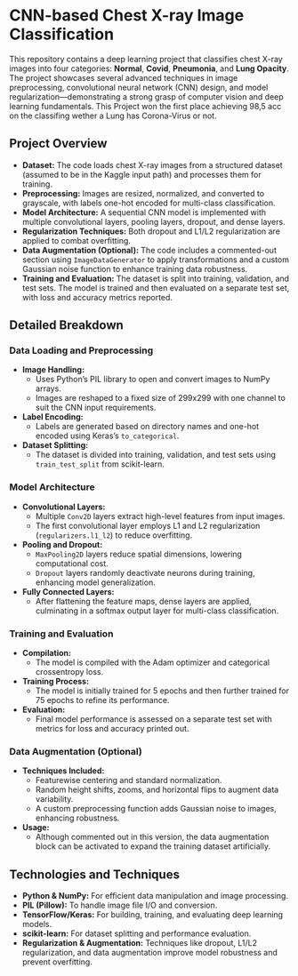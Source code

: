 # CNN-based Chest X-ray Image Classification

This repository contains a deep learning project that classifies chest X-ray images into four categories: **Normal**, **Covid**, **Pneumonia**, and **Lung Opacity**. The project showcases several advanced techniques in image preprocessing, convolutional neural network (CNN) design, and model regularization—demonstrating a strong grasp of computer vision and deep learning fundamentals. This Project won the first place achieving 98,5 acc on the classifing wether a Lung has Corona-Virus or not. 

## Project Overview

- **Dataset:** The code loads chest X-ray images from a structured dataset (assumed to be in the Kaggle input path) and processes them for training.
- **Preprocessing:** Images are resized, normalized, and converted to grayscale, with labels one-hot encoded for multi-class classification.
- **Model Architecture:** A sequential CNN model is implemented with multiple convolutional layers, pooling layers, dropout, and dense layers.
- **Regularization Techniques:** Both dropout and L1/L2 regularization are applied to combat overfitting.
- **Data Augmentation (Optional):** The code includes a commented-out section using `ImageDataGenerator` to apply transformations and a custom Gaussian noise function to enhance training data robustness.
- **Training and Evaluation:** The dataset is split into training, validation, and test sets. The model is trained and then evaluated on a separate test set, with loss and accuracy metrics reported.

## Detailed Breakdown

### Data Loading and Preprocessing

- **Image Handling:** 
  - Uses Python’s PIL library to open and convert images to NumPy arrays.
  - Images are reshaped to a fixed size of 299x299 with one channel to suit the CNN input requirements.
- **Label Encoding:** 
  - Labels are generated based on directory names and one-hot encoded using Keras’s `to_categorical`.
- **Dataset Splitting:**
  - The dataset is divided into training, validation, and test sets using `train_test_split` from scikit-learn.

### Model Architecture

- **Convolutional Layers:**
  - Multiple `Conv2D` layers extract high-level features from input images.
  - The first convolutional layer employs L1 and L2 regularization (`regularizers.l1_l2`) to reduce overfitting.
- **Pooling and Dropout:**
  - `MaxPooling2D` layers reduce spatial dimensions, lowering computational cost.
  - `Dropout` layers randomly deactivate neurons during training, enhancing model generalization.
- **Fully Connected Layers:**
  - After flattening the feature maps, dense layers are applied, culminating in a softmax output layer for multi-class classification.

### Training and Evaluation

- **Compilation:**
  - The model is compiled with the Adam optimizer and categorical crossentropy loss.
- **Training Process:**
  - The model is initially trained for 5 epochs and then further trained for 75 epochs to refine its performance.
- **Evaluation:**
  - Final model performance is assessed on a separate test set with metrics for loss and accuracy printed out.

### Data Augmentation (Optional)

- **Techniques Included:**
  - Featurewise centering and standard normalization.
  - Random height shifts, zooms, and horizontal flips to augment data variability.
  - A custom preprocessing function adds Gaussian noise to images, enhancing robustness.
- **Usage:**
  - Although commented out in this version, the data augmentation block can be activated to expand the training dataset artificially.

## Technologies and Techniques

- **Python & NumPy:** For efficient data manipulation and image processing.
- **PIL (Pillow):** To handle image file I/O and conversion.
- **TensorFlow/Keras:** For building, training, and evaluating deep learning models.
- **scikit-learn:** For dataset splitting and performance evaluation.
- **Regularization & Augmentation:** Techniques like dropout, L1/L2 regularization, and data augmentation improve model robustness and prevent overfitting.

